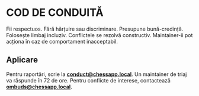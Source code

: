 # COD DE CONDUITĂ

Fii respectuos. Fără hărțuire sau discriminare. Presupune bună-credință. Folosește limbaj incluziv. Conflictele se rezolvă constructiv. Maintainer-ii pot acționa în caz de comportament inacceptabil.

## Aplicare
Pentru raportări, scrie la **conduct@chessapp.local**. Un maintainer de triaj va răspunde în 72 de ore. Pentru conflicte de interese, contactează **ombuds@chessapp.local**.
